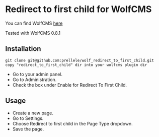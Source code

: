 # Redirect to first child for WolfCMS

You can find WolfCMS [here](https://wolfcms.org)

Tested with WolfCMS 0.8.1

## Installation

    git clone git@github.com:prellele/wolf_redirect_to_first_child.git
    copy "redirect_to_first_child" dir into your wolfcms plugin dir


* Go to your admin panel.
* Go to Administration.
* Check the box under Enable for Redirect To First Child.


## Usage

* Create a new page.
* Go to Settings.
* Choose Redirect to first child in the Page Type dropdown.
* Save the page.
